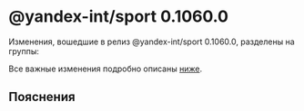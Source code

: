 # @yandex-int/sport 0.1060.0

<!-- ЧЕЛОВЕЧЕСКОЕ ВСТУПЛЕНИЕ -->

Изменения, вошедшие в релиз @yandex-int/sport 0.1060.0, разделены на группы:

Все важные изменения подробно описаны [ниже](#Пояснения).

## Пояснения

